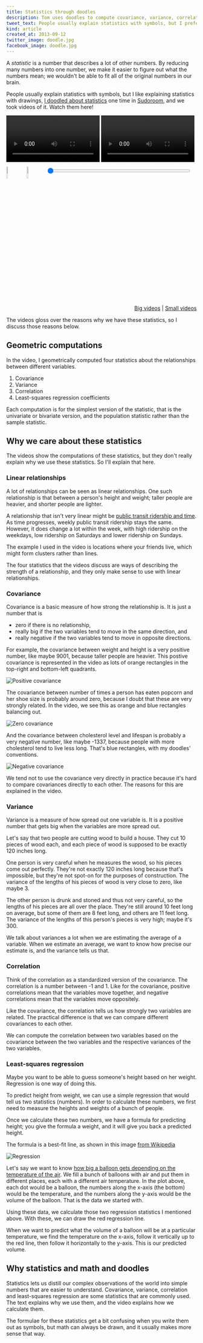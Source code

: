 ```yaml
---
title: Statistics through doodles
description: Tom uses doodles to compute covariance, variance, correlation and least-squares regression.
tweet_text: People usually explain statistics with symbols, but I prefer colorful drawings. http://... @sudoroom
kind: article
created_at: 2013-09-12
twitter_image: doodle.jpg
facebook_image: doodle.jpg
---
```

<style>
  .control {
    height: auto;
    border: none;
  }
  img.control {
    width: 9%;
    max-width: 50px;
    margin: 0;
    margin-right: 1%;
    padding: 0;
  }
  input[type=range].control {
    width: 75%;
    margin: 0;
    height: 40px;
  }
  video {
    margin: 0;
    border: 0;
    padding: 0;
  }
</style>

A *statistic* is a number that describes a lot of other numbers.
By reducing many numbers into one number, we make it easier to
figure out what the numbers mean; we wouldn't be able to fit all
of the original numbers in our brain.

People usually explain statistics with symbols, but I like explaining
statistics with drawings, 
[I doodled about statistics](https://sudoroom.org/wiki/Today_I_Learned#July_20:_Statistics_through_doodles:_Geometric_computations_of_fundamental_statistical_concepts)
one time in [Sudoroom](http://sudoroom.org/),
and we took videos of it. Watch them here!

<div id="videos">
  <video width="49%" class="back" src="http://bigdada.thomaslevine.com/til-statistics-back.webm"></video>
  <video width="49%" class="above" src="http://bigdada.thomaslevine.com/til-statistics-above.webm"></video>
</div>

<div id="controls">
  <a id="play" href="javascript:play()"><img class="control" alt="Play" src="play.jpg" /></a>
  <a id="pause" href="javascript:pause()"><img class="control" alt="Pause" src="pause.jpg" /></a>
  <input class="control" id="seek" type="range" min="0" max="1" value="0" step="0.01">
</div>
<p style="text-align: right;">
  <a href="javascript:big()">Big videos</a> | 
  <a href="javascript:small()">Small videos</a>
</p>

<script>document.write('<script src="script.js?date=' + (new Date()).getTime() + '"><' + '/script>')</script>

The videos gloss over the reasons why we have these statistics,
so I discuss those reasons below.

## Geometric computations
In the video, I geometrically computed four statistics
about the relationships between different variables.

1. Covariance
2. Variance
3. Correlation
4. Least-squares regression coefficients

Each computation is for the simplest version of the statistic,
that is the univariate or bivariate version, and the population
statistic rather than the sample statistic.

## Why we care about these statistics
The videos show the computations of these statistics, but they
don't really explain why we use these statistics. So I'll explain
that here.

### Linear relationships
A lot of relationships can be seen as linear relationships.
One such relationship is that between a person's height and weight;
taller people are heavier, and shorter people are lighter.

A relationship that isn't very linear might be 
[public transit ridership and time](/!/ridership-rachenitsa).
As time progresses, weekly public transit ridership stays the same.
However, it does change a lot within the week, with high ridership
on the weekdays, low ridership on Saturdays and lower ridership on Sundays.

The example I used in the video is locations where your friends live,
which might form clusters rather than lines.

The four statistics that the videos discuss are ways of describing the
strength of a relationship, and they only make sense to use with linear
relationships.

### Covariance
Covariance is a basic measure of how strong the relationship is.
It is just a number that is

* zero if there is no relationship,
* really big if the two variables tend to move in the same direction, and
* really negative if the two variables tend to move in opposite directions.

For example, the covariance between weight and height is a very positive
number, like maybe 9001, because taller people are heavier. This postive
covariance is represented in the video as lots of orange rectangles in
the top-right and bottom-left quadrants.

![Positive covariance](positive-covariance.jpg)

The covariance between number of times a person has eaten popcorn and her
shoe size is probably around zero, because I doubt that these are very
strongly related. In the video, we see this as orange and blue rectangles
balancing out.

![Zero covariance](zero-covariance.jpg)

And the covariance between cholesterol level and lifespan is probably
a very negative number, like maybe -1337, because people with more
cholesterol tend to live less long. That's blue rectangles, with my
doodles' conventions.

![Negative covariance](negative-covariance.jpg)

We tend not to use the covariance very directly in practice because
it's hard to compare covariances directly to each other. The reasons
for this are explained in the video.

### Variance
Variance is a measure of how spread out one variable is. It is a
positive number that gets big when the variables are more spread out.

Let's say that two people are cutting wood to build a house. They cut
10 pieces of wood each, and each piece of wood is supposed to be exactly
120 inches long.

One person is very careful when he measures the wood, so his pieces come
out perfectly. They're not exactly 120 inches long because that's impossible,
but they're not spot-on for the purposes of construction. The variance of the
lengths of his pieces of wood is very close to zero, like maybe 3.

The other person is drunk and stoned and thus not very careful, so the
lengths of his pieces are all over the place. They're still around 10
feet long on average, but some of them are 8 feet long, and others are
11 feet long. The variance of the lengths of this person's pieces is
very high; maybe it's 300.

We talk about variances a lot when we are estimating the average of a
variable. When we estimate an average, we want to know how precise our
estimate is, and the variance tells us that.

### Correlation
Think of the correlation as a standardized version of the covariance.
The correlation is a number between -1 and 1. Like for the covariance,
positive correlations mean that the variables move together, and negative
correlations mean that the variables move oppositely.

Like the covariance, the correlation tells us how strongly two variables
are related. The practical difference is that we can compare different
covariances to each other.

We can compute the correlation between two variables based on the covariance
between the two variables and the respective variances of the two variables.

### Least-squares regression
Maybe you want to be able to guess someone's height based on her weight.
Regression is one way of doing this.

To predict height from weight, we can use a simple regression that would
tell us two statistics (numbers). In order to calculate these numbers, we
first need to measure the heights and weights of a bunch of people.

Once we calculate these two numbers, we have a formula for predicting height;
you give the formula a weight, and it will give you back a predicted height.

The formula is a best-fit line, as shown in this image [from Wikipedia](http://en.wikipedia.org/wiki/File:Linear_regression.svg)

![Regression](regression.png)

Let's say we want to know
[how big a balloon gets depending on the temperature of the air](http://en.wikipedia.org/wiki/Gas_laws#Charles.27s_law).
We fill a bunch of balloons with air and put them in different places,
each with a different air temperature. In the plot above, each dot would
be a balloon, the numbers along the x-axis (the bottom) would be the
temperature, and the numbers along the y-axis would be the volume of the
balloon. That is the data we started with.

Using these data, we calculate those two regression statistics I mentioned
above. With these, we can draw the red regression line.

When we want to predict what the volume of a balloon will be at a particular temperature,
we find the temperature on the x-axis, follow it vertically up to the red line,
then follow it horizontally to the y-axis. This is our predicted volume.

## Why statistics and math and doodles
Statistics lets us distill our complex observations of the world into simple
numbers that are easier to understand. Covariance, variance, correlation
and least-squares regression are some statistics that are commonly used. The
text explains why we use them, and the video explains how we calculate them.

The formulae for these statistics get a bit confusing when you write them
out as symbols, but math can always be drawn, and it usually makes more sense
that way.
